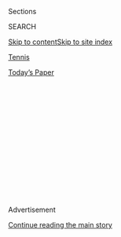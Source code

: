 <div id="app">

<div>

<div>

<div>

<div class="NYTAppHideMasthead css-1q2w90k e1suatyy0">

<div class="section css-ui9rw0 e1suatyy2">

<div class="css-eph4ug er09x8g0">

<div class="css-6n7j50">

</div>

<span class="css-1dv1kvn">Sections</span>

<div class="css-10488qs">

<span class="css-1dv1kvn">SEARCH</span>

</div>

[Skip to content](#site-content)[Skip to site
index](#site-index)

</div>

<div id="masthead-section-label" class="css-1wr3we4 eaxe0e00">

[Tennis](https://www.nytimes3xbfgragh.onion/section/sports/tennis)

</div>

<div class="css-10698na e1huz5gh0">

</div>

</div>

<div id="masthead-bar-one" class="section hasLinks css-15hmgas e1csuq9d3">

<div class="css-uqyvli e1csuq9d0">

</div>

<div class="css-1uqjmks e1csuq9d1">

</div>

<div class="css-9e9ivx">

[](https://myaccount.nytimes3xbfgragh.onion/auth/login?response_type=cookie&client_id=vi)

</div>

<div class="css-1bvtpon e1csuq9d2">

[Today’s
Paper](https://www.nytimes3xbfgragh.onion/section/todayspaper)

</div>

</div>

</div>

</div>

<div data-aria-hidden="false">

<div id="site-content" data-role="main">

<div>

<div class="css-1aor85t" style="opacity:0.000000001;z-index:-1;visibility:hidden">

<div class="css-1hqnpie">

<div class="css-epjblv">

<span class="css-17xtcya">[Tennis](/section/sports/tennis)</span><span class="css-x15j1o">|</span><span class="css-fwqvlz">Victoria
Azarenka Beats Serena Williams in Comeback to Reach U.S. Open
Final</span>

</div>

<div class="css-k008qs">

<div class="css-1iwv8en">

<span class="css-18z7m18"></span>

<div>

</div>

</div>

<span class="css-1n6z4y">https://nyti.ms/2ZpENVV</span>

<div class="css-1705lsu">

<div class="css-4xjgmj">

<div class="css-4skfbu" data-role="toolbar" data-aria-label="Social Media Share buttons, Save button, and Comments Panel with current comment count" data-testid="share-tools">

  - 
  - 
  - 
  - 
    
    <div class="css-6n7j50">
    
    </div>

  - 

</div>

</div>

</div>

</div>

</div>

</div>

<div class="css-13pd83m">

</div>

<div id="top-wrapper" class="css-1sy8kpn">

<div id="top-slug" class="css-l9onyx">

Advertisement

</div>

[Continue reading the main
story](#after-top)

<div class="ad top-wrapper" style="text-align:center;height:100%;display:block;min-height:250px">

<div id="top" class="place-ad" data-position="top" data-size-key="top">

</div>

</div>

<div id="after-top">

</div>

</div>

<div>

<div id="sponsor-wrapper" class="css-1hyfx7x">

<div id="sponsor-slug" class="css-19vbshk">

Supported by

</div>

[Continue reading the main
story](#after-sponsor)

<div id="sponsor" class="ad sponsor-wrapper" style="text-align:center;height:100%;display:block">

</div>

<div id="after-sponsor">

</div>

</div>

<div class="css-186x18t">

</div>

<div class="css-1vkm6nb ehdk2mb0">

# Victoria Azarenka Beats Serena Williams in Comeback to Reach U.S. Open Final

</div>

Williams was hurt in the third set of a tight match. Azarenka will face
Naomi Osaka in the final.

<div class="css-79elbk" data-testid="photoviewer-wrapper">

<div class="css-z3e15g" data-testid="photoviewer-wrapper-hidden">

</div>

<div class="css-1a48zt4 ehw59r15" data-testid="photoviewer-children">

![<span class="css-16f3y1r e13ogyst0" data-aria-hidden="true">Serena
Williams lost after hurting her left ankle or foot during the third
set.</span><span class="css-cnj6d5 e1z0qqy90" itemprop="copyrightHolder"><span class="css-1ly73wi e1tej78p0">Credit...</span><span><span>Chang
W. Lee/The New York
Times</span></span></span>](https://static01.graylady3jvrrxbe.onion/images/2020/09/10/sports/10usopen-semis-14/merlin_176838264_529aee40-0a37-4590-b5e4-2edee2a79520-articleLarge.jpg?quality=75&auto=webp&disable=upscale)

</div>

</div>

<div class="css-18e8msd">

<div class="css-vp77d3 epjyd6m0">

<div class="css-hus3qt ey68jwv0" data-aria-hidden="true">

[![Matthew
Futterman](https://static01.graylady3jvrrxbe.onion/images/2020/02/24/reader-center/author-matthew-futterman/author-matthew-futterman-thumbLarge.png
"Matthew Futterman")](https://www.nytimes3xbfgragh.onion/by/matthew-futterman)

</div>

<div class="css-1baulvz">

By [<span class="css-1baulvz last-byline" itemprop="name">Matthew
Futterman</span>](https://www.nytimes3xbfgragh.onion/by/matthew-futterman)

</div>

</div>

  - 
    
    <div class="css-ld3wwf e16638kd2">
    
    Sept. 10,
    2020
    
    </div>

  - 
    
    <div class="css-4xjgmj">
    
    <div class="css-d8bdto" data-role="toolbar" data-aria-label="Social Media Share buttons, Save button, and Comments Panel with current comment count" data-testid="share-tools">
    
      - 
      - 
      - 
      - 
        
        <div class="css-6n7j50">
        
        </div>
    
      - 
    
    </div>
    
    </div>

</div>

</div>

<div class="section meteredContent css-1r7ky0e" name="articleBody" itemprop="articleBody">

<div class="css-1fanzo5 StoryBodyCompanionColumn">

<div class="css-53u6y8">

[Victoria
Azarenka](https://www.nytimes3xbfgragh.onion/2020/09/09/sports/tennis/belarus-tennis-azarenka-lukashenko.html)
and [Naomi
Osaka](https://www.nytimes3xbfgragh.onion/2020/09/03/sports/naomi-osaka-is-steadfast-in-winning-and-her-message.html)
will meet in the United States Open final on Saturday in a nearly empty,
cavernous stadium in Queens — and what a shame that will be for fans.

On a brilliant night of tennis, Azarenka registered an improbable
comeback in a roller coaster of a match against Serena Williams that
ended soon after Williams injured her left Achilles’ tendon early in the
third set. Osaka edged Jennifer Brady in an earlier singles semifinal on
Thursday night to set up an unlikely showdown that figures to be one of
the bright spots in the disjointed, bizarre sports year that 2020 has
become.

After a week of shaky play, Williams appeared to have found her form
against Azarenka, the rival and fellow mother she has dominated for the
past dozen years. Williams was dominant early before Azarenka flipped
the match on its head, pushing Williams to a decisive set. Azarenka won
1-6, 6-3, 6-3.

</div>

</div>

<div>

</div>

<div class="css-1fanzo5 StoryBodyCompanionColumn">

<div class="css-53u6y8">

Osaka, seeded fourth, topped Brady, the 28th seed, 7-6 (1), 3-6, 6-3 in
the first semifinal, a tight battle of big serves and nearly as big
forehands.

</div>

</div>

<div class="css-1fanzo5 StoryBodyCompanionColumn">

<div class="css-53u6y8">

Down 0-1 in the third set and serving at 40-30, Williams stretched to
reach for a passing shot, then stayed bent over for more than a minute
before limping to her chair to receive medical treatment. Williams
returned to the court, bouncing along the baseline as though trying to
convince herself that all was well, but she lost her serve and Azarenka
took control. Williams said the injury did not affect her play later in
the match.

“I started really strong and then she just kept fighting,” said
Williams, who committed to being in Paris for the French Open at the end
of the month. “Maybe I took a little too much off the gas pedal at some
point.”

</div>

</div>

<div class="css-79elbk" data-testid="photoviewer-wrapper">

<div class="css-z3e15g" data-testid="photoviewer-wrapper-hidden">

</div>

<div class="css-1a48zt4 ehw59r15" data-testid="photoviewer-children">

![<span class="css-16f3y1r e13ogyst0" data-aria-hidden="true">Williams
returned to the court after having her left foot and ankle wrapped, but
Azarenka took
control.</span><span class="css-cnj6d5 e1z0qqy90" itemprop="copyrightHolder"><span class="css-1ly73wi e1tej78p0">Credit...</span><span>Chang
W. Lee/The New York
Times</span></span>](https://static01.graylady3jvrrxbe.onion/images/2020/09/10/sports/10usopen-semis-15/merlin_176839209_e555de1a-3a48-44ff-9b65-1e930c0c0f43-articleLarge.jpg?quality=75&auto=webp&disable=upscale)

</div>

</div>

<div class="css-1fanzo5 StoryBodyCompanionColumn">

<div class="css-53u6y8">

A 24th title to tie Margaret Court’s Grand Slam singles record would
have certainly bolstered Williams’s claim as the best tennis player —
male or female — of all time. But it has eluded her since she returned
in 2018 several months after giving birth to her daughter, Olympia.

</div>

</div>

<div class="css-1fanzo5 StoryBodyCompanionColumn">

<div class="css-53u6y8">

Azarenka’s journey to the final appeared even more improbable.

A two-time Grand Slam champion and former world No. 1 once considered
the next dominant player in the sport, Azarenka had a child in 2016 and
spent the much of the last two years embroiled in a custody
fight.

</div>

</div>

<div class="css-79elbk" data-testid="photoviewer-wrapper">

<div class="css-z3e15g" data-testid="photoviewer-wrapper-hidden">

</div>

<div class="css-1a48zt4 ehw59r15" data-testid="photoviewer-children">

<div class="css-1xdhyk6 erfvjey0">

<span class="css-1ly73wi e1tej78p0">Image</span>

<div class="css-zjzyr8">

<div data-testid="lazyimage-container" style="height:257.77777777777777px">

</div>

</div>

</div>

<span class="css-16f3y1r e13ogyst0" data-aria-hidden="true">Azarenka was
not seeded in this
tournament. </span><span class="css-cnj6d5 e1z0qqy90" itemprop="copyrightHolder"><span class="css-1ly73wi e1tej78p0">Credit...</span><span>Chang
W. Lee/The New York Times</span></span>

</div>

</div>

<div class="css-1fanzo5 StoryBodyCompanionColumn">

<div class="css-53u6y8">

She is unseeded in this tournament. At another event last month in
Lexington, Ky., she looked like a shadow of her former self, devoid of
the power and creativity that had once made her so special.

Since coming to New York for the Western & Southern Open, which was
relocated from near Cincinnati to limit travel, Azarenka has shown every
sign of a resurgence at age 31. She won the Western & Southern, and
played one of the most dominant matches of her career in the U.S. Open
quarterfinal, crushing Elise Mertens of Belgium, the No. 16 seed, 6-1,
6-0.

Azarenka has spent the swing in New York in a rented house on Long
Island, where she can spend the days playing with her son, Leo, and
where her mother has been cooking dinner each night.

“She has goals, big goals. She wants to win big titles again,” said
Azarenka’s coach, Dorian Descloix. “When she’s here, she’s like Victoria
the tennis player. When she goes back at home to our house in Long
Island, she’s like a mother. So it’s totally different.”

Williams, seeded third in a tournament that is missing six of the top 10
players, broke Azarenka’s serve twice before the match was 10 minutes
old. She finished off the first set in 34 minutes.

</div>

</div>

<div class="css-1fanzo5 StoryBodyCompanionColumn">

<div class="css-53u6y8">

But Azarenka has never been known for going quietly. She came alive in
the second set as Williams struggled with her baseline game, pushing
backhands into the net and spraying forehands long and wide.

Up a break and serving at 4-3, Azarenka outslugged and outlasted
Williams on two long rallies, leaving Williams stretching helplessly as
she watched winners zip past. A blistering backhand sealed Azarenka’s
second break of the set and evened the match.

During the final games, Williams and Azarenka grunted and screamed with
each shot and celebrated each point with fist pumps and cries of “come
on\!”

“There was no crowd to get the energy from,” Azarenka said. “I had to
bring it
myself.”

</div>

</div>

<div class="css-79elbk" data-testid="photoviewer-wrapper">

<div class="css-z3e15g" data-testid="photoviewer-wrapper-hidden">

</div>

<div class="css-1a48zt4 ehw59r15" data-testid="photoviewer-children">

<div class="css-1xdhyk6 erfvjey0">

<span class="css-1ly73wi e1tej78p0">Image</span>

<div class="css-zjzyr8">

<div data-testid="lazyimage-container" style="height:257.77777777777777px">

</div>

</div>

</div>

<span class="css-16f3y1r e13ogyst0" data-aria-hidden="true">Naomi Osaka,
the 2018 U.S. Open champion, reached the final again by defeating
Jennifer
Brady.</span><span class="css-cnj6d5 e1z0qqy90" itemprop="copyrightHolder"><span class="css-1ly73wi e1tej78p0">Credit...</span><span>Chang
W. Lee/The New York Times</span></span>

</div>

</div>

<div class="css-1fanzo5 StoryBodyCompanionColumn">

<div class="css-53u6y8">

As rain pounded on the roof of Ashe Stadium, Osaka and Brady did not
play a game of finesse, subtlety or spins. It was power tennis from
start to finish.

Brady struggled with Osaka’s serve as Osaka aimed for the corners of the
service boxes with darts that kept Brady guessing. Brady matched up well
with Osaka when she could manage a return, but that was easier said than
done.

“Sometimes I think I have no choice but to play as hard as I can,
because my opponent isn’t giving me any looks,” Osaka said. “For me,
normally if I focus that much, then the match potentially could be over
in two. But I felt like it just kept going on.”

</div>

</div>

<div class="css-1fanzo5 StoryBodyCompanionColumn">

<div class="css-53u6y8">

Osaka is a prodigy who became one of the biggest stars in tennis after
beating Williams two years ago in the 2018 U.S. Open final. Brady turned
pro relatively late after spending two years at U.C.L.A., and was making
her debut in a Grand Slam semifinal.

Osaka has played with a medical bandage throughout the tournament around
her left leg to protect a sore hamstring. She has also been outspoken
throughout the summer about ending systemic racism and police violence
against Black people, especially as tennis has returned from the
pandemic.

Two weeks ago, after seeing the Milwaukee Bucks of the N.B.A. and teams
in several professional sports leagues decide to sit out their scheduled
games, Osaka announced that she would not play her semifinal match at
the Western & Southern Open, a warm-up to the U.S. Open. Tournament
officials then postponed all play for a day, allowing Osaka to continue.
She advanced to the final but then conceded the match because of
lingering hamstring soreness, resulting in Azarenka winning in a
walkover.

During the U.S. Open, Osaka has worn Black Lives Matter T-shirts and
masks with the names of Black people who have been killed, some by
police. She said she began the U.S. Open with seven different masks, one
for each match, including the final. [Osaka’s breakout title
in 2018](https://www.nytimes3xbfgragh.onion/2018/09/10/sports/tennis/us-open-naomi-osaka-serena-williams.html)
is mostly remembered for [Serena Williams’s argument with an
umpire](https://www.nytimes3xbfgragh.onion/2018/09/09/sports/serena-osaka-us-open-penalty.html)
after she was given a code violation for receiving coaching during the
match, then a point penalty for slamming her racket to the concrete.
Osaka beat Williams that night in straight sets — and the fans were
clearly on Williams’s side.

It was hard not to imagine what this night might have been like in
another year, with 23,000 fans packed into Arthur Ashe Stadium, their
roars echoing off the closed roof. Instead, fans were not allowed to
attend because of the coronavirus pandemic.

The emptiness gave way to something else — the culmination of more than
four hours of fearless, tight, solo competition, with a distinctive
purity. There was what was happening on the court and nothing else.

And when Azarenka finally finished it off, with one last ace on the
outside edge of the line, winning by a fraction of an inch so close that
Williams had challenged the call, it was too bad it had to end.
Especially for Williams, whose hunt for that 24th major goes on.

</div>

</div>

<div>

</div>

</div>

<div>

</div>

<div>

</div>

<div>

</div>

<div>

<div id="bottom-wrapper" class="css-1ede5it">

<div id="bottom-slug" class="css-l9onyx">

Advertisement

</div>

[Continue reading the main
story](#after-bottom)

<div id="bottom" class="ad bottom-wrapper" style="text-align:center;height:100%;display:block;min-height:90px">

</div>

<div id="after-bottom">

</div>

</div>

</div>

</div>

</div>

## Site Index

<div>

</div>

## Site Information Navigation

  - [© <span>2020</span> <span>The New York Times
    Company</span>](https://help.nytimes3xbfgragh.onion/hc/en-us/articles/115014792127-Copyright-notice)

<!-- end list -->

  - [NYTCo](https://www.nytco.com/)
  - [Contact
    Us](https://help.nytimes3xbfgragh.onion/hc/en-us/articles/115015385887-Contact-Us)
  - [Work with us](https://www.nytco.com/careers/)
  - [Advertise](https://nytmediakit.com/)
  - [T Brand Studio](http://www.tbrandstudio.com/)
  - [Your Ad
    Choices](https://www.nytimes3xbfgragh.onion/privacy/cookie-policy#how-do-i-manage-trackers)
  - [Privacy](https://www.nytimes3xbfgragh.onion/privacy)
  - [Terms of
    Service](https://help.nytimes3xbfgragh.onion/hc/en-us/articles/115014893428-Terms-of-service)
  - [Terms of
    Sale](https://help.nytimes3xbfgragh.onion/hc/en-us/articles/115014893968-Terms-of-sale)
  - [Site
    Map](https://spiderbites.nytimes3xbfgragh.onion)
  - [Help](https://help.nytimes3xbfgragh.onion/hc/en-us)
  - [Subscriptions](https://www.nytimes3xbfgragh.onion/subscription?campaignId=37WXW)

</div>

</div>

</div>

</div>
